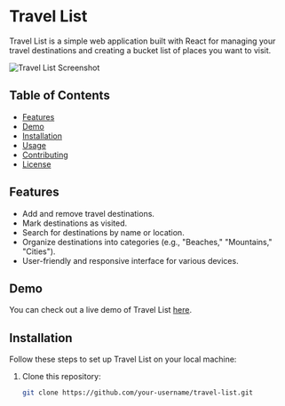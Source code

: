 # Travel List

Travel List is a simple web application built with React for managing your travel destinations and creating a bucket list of places you want to visit.

![Travel List Screenshot](screenshot.png)

## Table of Contents

- [Features](#features)
- [Demo](#demo)
- [Installation](#installation)
- [Usage](#usage)
- [Contributing](#contributing)
- [License](#license)

## Features

- Add and remove travel destinations.
- Mark destinations as visited.
- Search for destinations by name or location.
- Organize destinations into categories (e.g., "Beaches," "Mountains," "Cities").
- User-friendly and responsive interface for various devices.

## Demo

You can check out a live demo of Travel List [here](https://your-demo-url.com).

## Installation

Follow these steps to set up Travel List on your local machine:

1. Clone this repository:

   ```bash
   git clone https://github.com/your-username/travel-list.git
